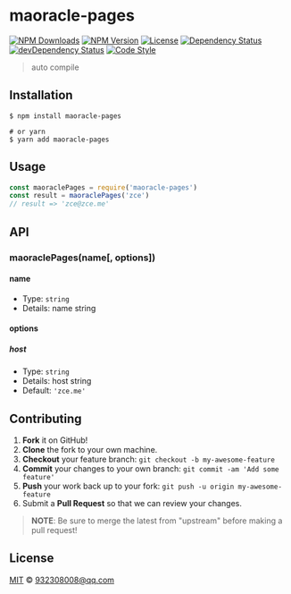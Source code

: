 # maoracle-pages

[![NPM Downloads][downloads-image]][downloads-url]
[![NPM Version][version-image]][version-url]
[![License][license-image]][license-url]
[![Dependency Status][dependency-image]][dependency-url]
[![devDependency Status][devdependency-image]][devdependency-url]
[![Code Style][style-image]][style-url]

> auto compile

## Installation

```shell
$ npm install maoracle-pages

# or yarn
$ yarn add maoracle-pages
```

## Usage

<!-- TODO: Introduction of API use -->

```javascript
const maoraclePages = require('maoracle-pages')
const result = maoraclePages('zce')
// result => 'zce@zce.me'
```

## API

<!-- TODO: Introduction of API -->

### maoraclePages(name[, options])

#### name

- Type: `string`
- Details: name string

#### options

##### host

- Type: `string`
- Details: host string
- Default: `'zce.me'`

## Contributing

1. **Fork** it on GitHub!
2. **Clone** the fork to your own machine.
3. **Checkout** your feature branch: `git checkout -b my-awesome-feature`
4. **Commit** your changes to your own branch: `git commit -am 'Add some feature'`
5. **Push** your work back up to your fork: `git push -u origin my-awesome-feature`
6. Submit a **Pull Request** so that we can review your changes.

> **NOTE**: Be sure to merge the latest from "upstream" before making a pull request!

## License

[MIT](LICENSE) &copy; 932308008@qq.com



[downloads-image]: https://img.shields.io/npm/dm/maoracle-pages.svg
[downloads-url]: https://npmjs.org/package/maoracle-pages
[version-image]: https://img.shields.io/npm/v/maoracle-pages.svg
[version-url]: https://npmjs.org/package/maoracle-pages
[license-image]: https://img.shields.io/github/license/nora/maoracle-pages.svg
[license-url]: https://github.com/nora/maoracle-pages/blob/master/LICENSE
[dependency-image]: https://img.shields.io/david/nora/maoracle-pages.svg
[dependency-url]: https://david-dm.org/nora/maoracle-pages
[devdependency-image]: https://img.shields.io/david/dev/nora/maoracle-pages.svg
[devdependency-url]: https://david-dm.org/nora/maoracle-pages?type=dev
[style-image]: https://img.shields.io/badge/code_style-standard-brightgreen.svg
[style-url]: https://standardjs.com
